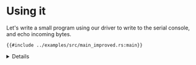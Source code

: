 # Using it

Let's write a small program using our driver to write to the serial console, and
echo incoming bytes.

```rust,editable,compile_fail
{{#include ../examples/src/main_improved.rs:main}}
```

<details>

- Run the example in QEMU with `make qemu` under `src/bare-metal/aps/examples`.

</details>

